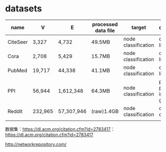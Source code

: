 # datasets



| name     | V       | E          | processed data file | target              | description                         |
| -------- | ------- | ---------- | ------------------- | ------------------- | ----------------------------------- |
| CiteSeer | 3,327   | 4,732      | 49.5MB              | node classification | citation links                      |
| Cora     | 2,708   | 5,429      | 15.7MB              | node classification | citation links                      |
| PubMed   | 19,717  | 44,338     | 41.1MB              | node classification | citation links                      |
| PPI      | 56,944  | 1,612,348  | 64.3MB              | node classification | protein-protein interactions graphs |
| Reddit   | 232,965 | 57,307,946 | (raw)1.4GB          | node classification | online discussion                   |
|          |         |            |                     |                     |                                     |

数据集：<https://dl.acm.org/citation.cfm?id=2783417>：<https://dl.acm.org/citation.cfm?id=2783417>

<http://networkrepository.com/>

